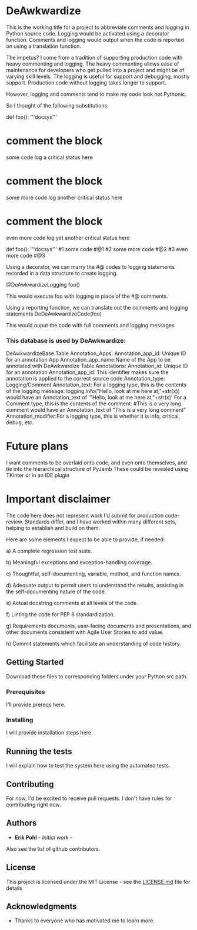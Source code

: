 # DeAwkwardize
 
This is the working title for a project to abbreviate comments and logging in Python source code.
Logging would be activated using a decorator function.
Comments and logging would output when the code is reported on using a translation function.

The impetus?  I come from a tradition of supporting production code with heavy commenting and logging.
The heavy commenting allows ease of maintenance for developers who get pulled into a project and might be of varying skill levels.
The logging is useful for support and debugging, mostly support.  Production code without logging takes longer to support.

However, logging and comments tend to make my code look not Pythonic.

So I thought of the following substitutions:


def foo():
  '''docsys'''
  # comment the block
  some code
  log a critical status here
  # comment the block
  some more code
  log another critical status here
  # comment the block
  even more code
  log yet another critical status here
  

def foo():
  '''docsys'''
  #1
  some code
  #@1
  #2
  some more code
  #@2
  #3
  even more code
  #@3

Using a decorator, we can marry the #@ codes to logging statements recorded in a data structure to create logging.

@DeAwkwardizeLogging
foo()

This would execute foo with logging in place of the #@ comments.

Using a reporting function, we can translate out the comments and logging statements
DeDeAwkwardizeCode(foo)

This would ouput the code with full comments and logging messages

### This database is used by DeAwkwardize:

DeAwkwardizeBase
  Table Annotation_Apps:
      Annotation_app_id:  Unique ID for an annotation App
      Annotation_app_name:Name of the App to be annotated with DeAwkwardize
  Table Annotations:
      Annotation_id:      Unique ID for an annotation
      Annotation_app_id:  This identifier makes sure the annotation is applied to the correct source code
      Annotation_type:    Logging/Comment
      Annotation_text:    For a logging type, this is the contents of the logging message: 
                          logging.info("Hello, look at me here at,"+str(x))
                          would have an Annotation_text of '"Hello, look at me here at,"+str(x)'
                          For a Comment type, this is the contents of the comment:
                          #This is a very long comment
                          would have an Annotation_text of "This is a very long comment"
      Annotation_modifier:For a logging type, this is whether it is info, critical, debug, etc.

# Future plans

  I want comments to be overlaid onto code, and even onto themselves, and tie into the hierarchical structure of PyJamb
  These could be revealed using TKinter or in an IDE plugin
  
# Important disclaimer

The code here does not represent work I'd submit for production code-review.  Standards differ, and I have worked within many different
sets, helping to establish and build on them.

Here are some elements I expect to be able to provide, if needed:

a) A complete regression test suite.

b) Meaningful exceptions and exception-handling coverage.

c) Thoughtful, self-documenting, variable, method, and function names.

d) Adequate output to permit users to understand the results, assisting in the self-documenting nature of the code.

e) Actual docstring comments at all levels of the code.

f) Linting the code for PEP 8 standardization.

g) Requirements documents, user-facing documents and presentations, and other documents consistent with Agile User Stories to add value.

h) Commit statements which facilitate an understanding of code history.

## Getting Started

Download these files to corresponding folders under your Python src path.

### Prerequisites

I'll provide prereqs here.

### Installing

I will provide installation steps here.

## Running the tests

I will explain how to test the system here using the automated tests.

## Contributing

For now, I'd be excited to receive pull requests.  I don't have rules for contributing right now.

## Authors

* **Erik Pohl** - *Initial work* - 

Also see the list of github contributors.

## License

This project is licensed under the MIT License - see the [LICENSE.md](LICENSE.md) file for details

## Acknowledgments

* Thanks to everyone who has motivated me to learn more.
